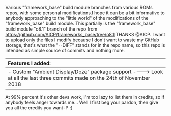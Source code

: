 Various "framework_base" build module branches from various ROMs repos, with some personal modifications.I hope it can be a bit informative to anybody approaching to the "little world" of the modifications of the "framework_base" build module.
This partially is the "framework_base" build module "o8.1" branch of the repo from https://github.com/AICP/frameworks_base/tree/o8.1 THANKS @AICP.
I want to upload only the files I modify because I don't want to waste my GitHub storage, that's what the "--DIFF" stands for in the repo name, so this repo is intended as simple source of commits and nothing more.

| Features I added: |
| :---------------------- |
| - Custom "Ambient Display/Doze" package support ----> Look at all the last three commits made on the 24th of November 2018 |

At 99% percent it's other devs work, I'm too lazy to list them in credits, so if anybody feels anger towards me... Well I first beg your pardon, then give you all the credits you want :P :)
